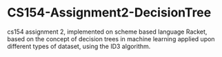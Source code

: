 # CS154-Assignment2-DecisionTree
cs154 assignment 2, implemented on scheme based language Racket, based on the concept of decision trees in machine learning applied upon different types of dataset, using the ID3 algorithm.